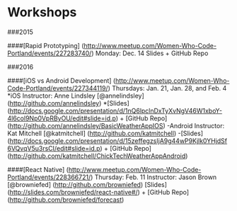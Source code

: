 Workshops
=========================

###2015

####[Rapid Prototyping] (http://www.meetup.com/Women-Who-Code-Portland/events/227283740/)
Monday: Dec. 14
Slides + GitHub Repo

###2016

####[iOS vs Android Development] (http://www.meetup.com/Women-Who-Code-Portland/events/227344119/)
Thursdays: Jan. 21, Jan. 28, and Feb. 4
*iOS Instructor: Anne Lindsley [@annelindsley] (http://github.com/annelindsley)
*[Slides] (http://docs.google.com/presentation/d/1nQ6lpclnDxTyXvNgV46W1xboY-4l6col9Np0VpRByOU/edit#slide=id.p) + [GitHub Repo] (http://github.com/annelindsley/BasicWeatherAppIOS)
-Android Instructor: Kat Mitchell [@katmitchell] (http://github.com/katmitchell)
-[Slides] (http://docs.google.com/presentation/d/15zeffegzsIjA9g44wP9Kjlk0YHjdSf6VQvqV5u3rsCI/edit#slide=id.p) + [GitHub Repo] (http://github.com/katmitchell/ChickTechWeatherAppAndroid)

####[React Native] (http://www.meetup.com/Women-Who-Code-Portland/events/228366721/)
Thursday: Feb. 11
Instructor: Jason Brown [@browniefed] (http://github.com/browniefed)
[Slides] (http://slides.com/browniefed/react-native#/) + [GitHub Repo] (http://github.com/browniefed/forecast)
